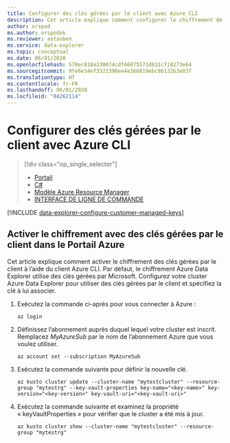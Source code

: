 ```yaml
---
title: Configurer des clés gérées par le client avec Azure CLI
description: Cet article explique comment configurer le chiffrement de vos données avec des clés gérées par le client dans Azure Data Explorer à l’aide d’Azure CLI.
author: orspod
ms.author: orspodek
ms.reviewer: astauben
ms.service: data-explorer
ms.topic: conceptual
ms.date: 06/01/2020
ms.openlocfilehash: 570ec818a330074cdf46075571d831c718273e64
ms.sourcegitcommit: 9fe6e34ef3321390ee4e366819ebc9b132b3e03f
ms.translationtype: HT
ms.contentlocale: fr-FR
ms.lasthandoff: 06/01/2020
ms.locfileid: "84262114"
---
```

# <a name="configure-customer-managed-keys-using-azure-cli"></a>Configurer des clés gérées par le client avec Azure CLI

> [!div class="op_single_selector"]
> * [Portail](customer-managed-keys-portal.md)
> * [C#](customer-managed-keys-csharp.md)
> * [Modèle Azure Resource Manager](customer-managed-keys-resource-manager.md)
> * [INTERFACE DE LIGNE DE COMMANDE](customer-managed-keys-cli.md)

[!INCLUDE [data-explorer-configure-customer-managed-keys](includes/data-explorer-configure-customer-managed-keys.md)]

## <a name="enable-encryption-with-customer-managed-keys-in-the-azure-portal"></a>Activer le chiffrement avec des clés gérées par le client dans le Portail Azure

Cet article explique comment activer le chiffrement des clés gérées par le client à l’aide du client Azure CLI. Par défaut, le chiffrement Azure Data Explorer utilise des clés gérées par Microsoft. Configurez votre cluster Azure Data Explorer pour utiliser des clés gérées par le client et spécifiez la clé à lui associer.

1. Exécutez la commande ci-après pour vous connecter à Azure :

    ```azurecli-interactive
    az login
    ```

1. Définissez l’abonnement auprès duquel lequel votre cluster est inscrit. Remplacez *MyAzureSub* par le nom de l’abonnement Azure que vous voulez utiliser.

    ```azurecli-interactive
    az account set --subscription MyAzureSub
    ```

1. Exécutez la commande suivante pour définir la nouvelle clé.
    ```azurecli-interactive
    az kusto cluster update --cluster-name "mytestcluster" --resource-group "mytestrg" --key-vault-properties key-name="<key-name>" key-version="<key-version>" key-vault-uri="<key-vault-uri>"
    ```
1. Exécutez la commande suivante et examinez la propriété « keyVaultProperties » pour vérifier que le cluster a été mis à jour.

    ```azurecli-interactive
    az kusto cluster show --cluster-name "mytestcluster" --resource-group "mytestrg"
    ```

